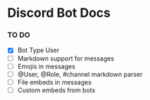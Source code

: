 # Discord Bot Docs

### TO DO

-   [x] Bot Type User
-   [ ] Markdown support for messages
-   [ ] Emojis in messages
-   [ ] @User, @Role, #channel markdown parser
-   [ ] File embeds in messages
-   [ ] Custom embeds from bots
